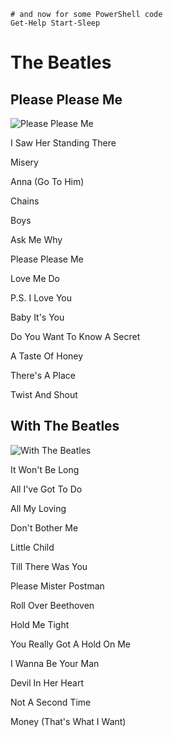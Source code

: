 ```
# and now for some PowerShell code
Get-Help Start-Sleep
```

# The Beatles
## Please Please Me
![Please Please Me](https://m.media-amazon.com/images/I/51FBKMqXyOL.jpg)

I Saw Her Standing There

Misery

Anna (Go To Him)

Chains

Boys

Ask Me Why

Please Please Me

Love Me Do

P.S. I Love You

Baby It's You

Do You Want To Know A Secret

A Taste Of Honey

There's A Place

Twist And Shout
## With The Beatles
![With The Beatles](https://m.media-amazon.com/images/I/91Nxj5UJZYL._SL1500_.jpg)

It Won't Be Long

All I've Got To Do

All My Loving

Don't Bother Me

Little Child

Till There Was You

Please Mister Postman

Roll Over Beethoven

Hold Me Tight

You Really Got A Hold On Me

I Wanna Be Your Man

Devil In Her Heart
 
Not A Second Time
  
Money (That's What I Want)

